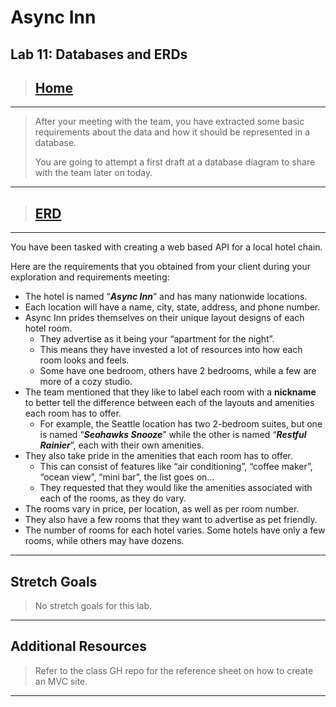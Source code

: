# Async Inn

## Lab 11: Databases and ERDs

> ## [Home](../README.md)

---

> After your meeting with the team, you have extracted some basic requirements about the data and how it should be represented in a database.
>
> You are going to attempt a first draft at a database diagram to share with the team later on today.

---

> ## [ERD](ERD.md)

---

You have been tasked with creating a web based API for a local hotel chain.

Here are the requirements that you obtained from your client during your exploration and requirements meeting:

- The hotel is named “***Async Inn***” and has many nationwide locations.
- Each location will have a name, city, state, address, and phone number.
- Async Inn prides themselves on their unique layout designs of each hotel room.
  - They advertise as it being your “apartment for the night”.
  - This means they have invested a lot of resources into how each room looks and feels.
  - Some have one bedroom, others have 2 bedrooms, while a few are more of a cozy studio.
- The team mentioned that they like to label each room with a **nickname** to better tell the difference between each of the layouts and amenities each room has to offer.
  - For example, the Seattle location has two 2-bedroom suites, but one is named “***Seahawks Snooze***” while the other is named “***Restful Rainier***”, each with their own amenities.
- They also take pride in the amenities that each room has to offer.
  - This can consist of features like “air conditioning”, “coffee maker”, “ocean view”, “mini bar”, the list goes on…
  - They requested that they would like the amenities associated with each of the rooms, as they do vary.
- The rooms vary in price, per location, as well as per room number.
- They also have a few rooms that they want to advertise as pet friendly.
- The number of rooms for each hotel varies. Some hotels have only a few rooms, while others may have dozens.

---

## Stretch Goals

> No stretch goals for this lab.

---

## Additional Resources

> Refer to the class GH repo for the reference sheet on how to create an MVC site.

---
